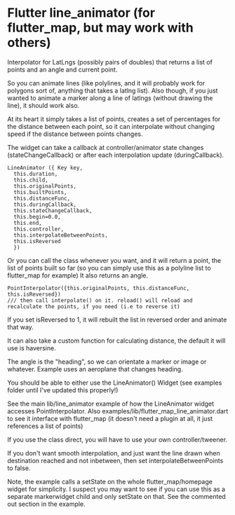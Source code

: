 # Flutter line_animator (for flutter_map, but may work with others)
Interpolator for LatLngs (possibly pairs of doubles) that returns a list of points and an angle and current point.

So you can animate lines (like polylines, and it will probably work for polygons sort of, anything that takes a latlng list).
Also though, if you just wanted to animate a marker along a line of latlngs (without drawing the line), it should work also.

At its heart it simply takes a list of points, creates a set of percentages for the distance between each point, so it can interpolate without changing speed
if the distance between points changes.

The widget can take a callback at controller/animator state changes (stateChangeCallback) or after each interpolation update (duringCallback).
```
LineAnimator ({ Key key, 
  this.duration, 
  this.child, 
  this.originalPoints, 
  this.builtPoints, 
  this.distanceFunc,
  this.duringCallback,
  this.stateChangeCallback,
  this.begin=0.0, 
  this.end, 
  this.controller, 
  this.interpolateBetweenPoints,
  this.isReversed 
  })
  ```

Or you can call the class whenever you want, and it will return a point, the list of points built so far (so you can simply use this as a polyline list to flutter_map for example)
It also returns an angle.
```
PointInterpolator({this.originalPoints, this.distanceFunc, this.isReversed})
/// then call interpolate() on it. reload() will reload and recalculate the points, if you need (i.e to reverse it)
```

If you set isReversed to 1, it will rebuilt the list in reversed order and animate that way.

It can also take a custom function for calculating distance, the default it will use is haversine.

The angle is the "heading", so we can orientate a marker or image or whatever. Example uses an aeroplane that changes heading.

You should be able to either use the LineAnimator() Widget (see examples folder until I've updated this properly!)

See the main lib/line_animator example of how the LineAnimator widget accesses PointInterpolator. Also examples/lib/flutter_map_line_animator.dart to see it interface with flutter_map (it doesn't need a plugin at all, it just references a list of points)

If you use the class direct, you will have to use your own controller/tweener.

If you don't want smooth interpolation, and just want the line drawn when destination reached and not inbetween, then set interpolateBetweenPoints to false.

Note, the example calls a setState on the whole flutter_map/homepage widget for simplicity. I suspect you may want to see if you can use this as a separate markerwidget child and only setState on that. See the commented out section in the example.



